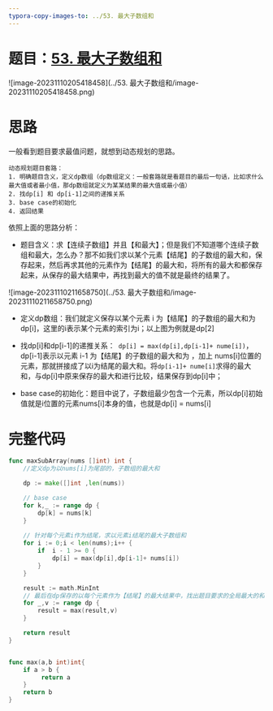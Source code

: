 ```yaml
---
typora-copy-images-to: ../53. 最大子数组和
---
```


# 题目：[53. 最大子数组和](https://leetcode.cn/problems/maximum-subarray/)



![image-20231110205418458](../53. 最大子数组和/image-20231110205418458.png)

# 思路

一般看到题目要求最值问题，就想到动态规划的思路。

```
动态规划题目套路：
1. 明确题目含义，定义dp数组（dp数组定义：一般套路就是看题目的最后一句话，比如求什么最大值或者最小值，那dp数组就定义为某某结果的最大值或最小值）
2. 找dp[i] 和 dp[i-1]之间的递推关系
3. base case的初始化
4. 返回结果
```

依照上面的思路分析：

- 题目含义：求【连续子数组】并且【和最大】；但是我们不知道哪个连续子数组和最大，怎么办？那不如我们求以某个元素【结尾】的子数组的最大和，保存起来，然后再求其他的元素作为【结尾】的最大和，将所有的最大和都保存起来，从保存的最大结果中，再找到最大的值不就是最终的结果了。

![image-20231110211658750](../53. 最大子数组和/image-20231110211658750.png)

- 定义dp数组：我们就定义保存以某个元素 i 为【结尾】的子数组的最大和为 dp[i]，这里的i表示某个元素的索引为i；以上图为例就是dp[2]

- 找dp[i]和dp[i-1]的递推关系：` dp[i] = max(dp[i],dp[i-1]+ nume[i])`，dp[i-1]表示以元素 i-1 为【结尾】的子数组的最大和为 ，加上 nums[i]位置的元素，那就拼接成了以i为结尾的最大和。将`dp[i-1]+ nume[i]`求得的最大和，与dp[i]中原来保存的最大和进行比较，结果保存到dp[i]中；
- base case的初始化：题目中说了，子数组最少包含一个元素，所以dp[i]初始值就是i位置的元素nums[i]本身的值，也就是dp[i] = nums[i]

# 完整代码

```go
func maxSubArray(nums []int) int {
    //定义dp为以nums[i]为尾部的，子数组的最大和

    dp := make([]int ,len(nums))

    // base case
    for k,_ := range dp {
        dp[k] = nums[k]
    }
    
    // 针对每个元素i作为结尾，求以元素i结尾的最大子数组和
    for i := 0;i < len(nums);i++ {
        if  i - 1 >= 0 { 
            dp[i] = max(dp[i],dp[i-1]+ nums[i])
        }
    }

    result := math.MinInt
    // 最后在dp保存的以每个元素作为【结尾】的最大结果中，找出题目要求的全局最大的和
    for _,v := range dp {
        result = max(result,v)
    }

    return result
}


func max(a,b int)int{
    if a > b {
         return a
    }
    return b
}
```



